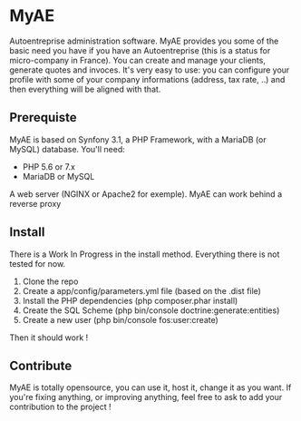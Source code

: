 # MyAE

Autoentreprise administration software. MyAE provides you some of the basic need you have if you have an Autoentreprise (this is a status for micro-company in France). You can create and manage your clients, generate quotes and invoces. It's very easy to use: you can configure your profile with some of your company informations (address, tax rate, ..) and then everything will be aligned with that.

## Prerequiste

MyAE is based on Synfony 3.1, a PHP Framework, with a MariaDB (or MySQL) database.
You'll need:
* PHP 5.6 or 7.x
* MariaDB or MySQL

A web server (NGINX or Apache2 for exemple).
MyAE can work behind a reverse proxy

## Install

There is a Work In Progress in the install method. Everything there is not tested for now.

1. Clone the repo 
2. Create a app/config/parameters.yml file (based on the .dist file)
2. Install the PHP dependencies (php composer.phar install)
3. Create the SQL Scheme (php bin/console doctrine:generate:entities)
4. Create a new user (php bin/console fos:user:create) 

Then it should work !

## Contribute

MyAE is totally opensource, you can use it, host it, change it as you want. If you're fixing anything, or improving anything, feel free to ask to add your contribution to the project ! 
